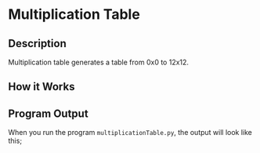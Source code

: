 # Multiplication Table

## Description

Multiplication table generates a table from 0x0 to 12x12.


## How it Works

## Program Output

When you run the program `multiplicationTable.py`, the output will look like this;

```
```

